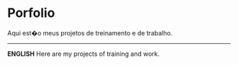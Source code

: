 # Porfolio

Aqui est�o meus projetos de treinamento e de trabalho.

<hr>
<b>ENGLISH</b>
Here are my projects of training and work.